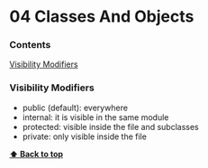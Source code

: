 # 04 Classes And Objects

### Contents

[Visibility Modifiers](#visibility-modifiers)




### Visibility Modifiers
* public (default): everywhere
* internal: it is visible in the same module
* protected: visible inside the file and subclasses
* private: only visible inside the file

**[⬆ Back to top](#contents)**